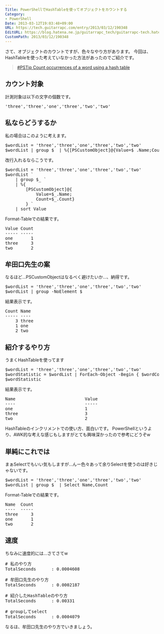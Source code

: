 ```yaml
---
Title: PowerShellでHashTableを使ってオブジェクトをカウントする
Category:
- PowerShell
Date: 2013-03-12T19:03:48+09:00
URL: https://tech.guitarrapc.com/entry/2013/03/12/190348
EditURL: https://blog.hatena.ne.jp/guitarrapc_tech/guitarrapc-tech.hatenablog.com/atom/entry/11696248318757675540
CustomPath: 2013/03/12/190348
---
```


さて、オブジェクトのカウントですが、色々なやり方があります。
今回は、HashTableを使った考えていなかった方法があったのでご紹介です。

<blockquote><a href="http://www.powershellmagazine.com/2013/01/21/pstip-count-occurrences-of-a-word-using-a-hash-table/" target="_blank">#PSTip Count occurrences of a word using a hash table</a></blockquote>



<h2>カウント対象</h2>
計測対象は以下の文字の個数です。
<pre class="brush: powershell">
'three','three','one','three','two','two'
</pre>

<h2>私ならどうするか</h2>
私の場合はこのように考えます。
<pre class="brush: powershell">
$wordList = 'three','three','one','three','two','two'
$wordList | group $_ | %{[PSCustomObject]@{Value=$_.Name;Count=$_.Count}} | sort Value
</pre>

改行入れるならこうです。
<pre class="brush: powershell">
$wordList = 'three','three','one','three','two','two'
$wordList `
    | group $_ `
    | %{
        [PSCustomObject]@{
            Value=$_.Name;
            Count=$_.Count}
        } `
    | sort Value
</pre>

Format-Tableでの結果です。
<pre class="brush: powershell">
Value Count
----- -----
one       1
three     3
two       2
</pre>

<h2>牟田口先生の案</h2>
なるほど…PSCustomObjectはなるべく避けたいか…、納得です。
<pre class="brush: powershell">
$wordList = 'three','three','one','three','two','two'
$wordList | group -NoElement $_
</pre>

結果表示です。
<pre class="brush: powershell">
Count Name
----- ----
    3 three
    1 one
    2 two
</pre>

<h2>紹介するやり方</h2>
うまくHashTableを使ってます
<pre class="brush: powershell">
$wordList = 'three','three','one','three','two','two'
$wordStatistic = $wordList | ForEach-Object -Begin { $wordCounts=@{} } -Process { $wordCounts.$_++ } -End { $wordCounts }
$wordStatistic
</pre>

結果表示です。
<pre class="brush: powershell">
Name                           Value
----                           -----
one                            1
three                          3
two                            2
</pre>

HashTableのインクリメントでの使い方、面白いです。
PowerShellというより、AWK的な考えな感じもしますがとても興味深かったので参考にどうぞw


<h2>単純にこれでは</h2>
まぁSelectでもいい気もしますが…んー色々あって余りSelectを使うのは好きじゃないです。
<pre class="brush: powershell">
$wordList = 'three','three','one','three','two','two'
$wordList | group $_ | Select Name,Count
</pre>

Format-Tableでの結果です。
<pre class="brush: powershell">
Name  Count
----  -----
three     3
one       1
two       2
</pre>

<h2>速度</h2>
ちなみに速度的には…さてさてw

<pre class="brush: powershell">
# 私のやり方
TotalSeconds      : 0.0004608

# 牟田口先生のやり方
TotalSeconds      : 0.0002187

# 紹介したHashTableのやり方
TotalSeconds      : 0.00331

# groupしてselect
TotalSeconds      : 0.0004079
</pre>

なるほ、牟田口先生のやり方でいきましょう。
